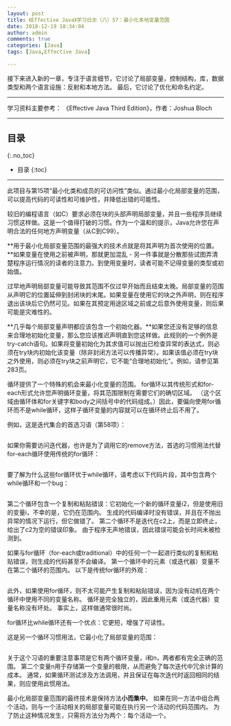```yaml
---
layout: post
title: 《Effective Java》学习日志（八）57：最小化本地变量范围
date: 2018-12-19 18:34:04
author: admin
comments: true
categories: [Java]
tags: [Java,Effective Java]

---
```


接下来进入新的一章，专注于语言细节，它讨论了局部变量，控制结构，库，数据类型和两个语言设施：反射和本地方法。 最后，它讨论了优化和命名约定。

<!-- more -->

------

学习资料主要参考： 《Effective Java Third Edition》，作者：Joshua Bloch

------

## 目录

{:.no_toc}

* 目录
{:toc}
------

此项目与第15项“最小化类和成员的可访问性”类似。通过最小化局部变量的范围，可以提高代码的可读性和可维护性，并降低出错的可能性。

较旧的编程语言（如C）要求必须在块的头部声明局部变量，并且一些程序员继续习惯这样做。这是一个值得打破的习惯。作为一个温和的提示，Java允许您在声明合法的任何地方声明变量（从C到C99）。

**用于最小化局部变量范围的最强大的技术点就是将其声明为首次使用的位置。**如果变量在使用之前被声明，那就更加混乱 - 另一件事就是分散那些试图弄清楚程序运行情况的读者的注意力。到使用变量时，读者可能不记得变量的类型或初始值。

过早地声明局部变量可能导致其范围不仅过早开始而且结束太晚。局部变量的范围从声明它的位置延伸到封闭块的末尾。如果变量在使用它的块之外声明，则在程序退出该块后它仍然可见。如果在其预定用途区域之前或之后意外使用变量，则后果可能是灾难性的。

**几乎每个局部变量声明都应该包含一个初始化器。**如果您还没有足够的信息来合理地初始化变量，那么您应该推迟声明直到您这样做。此规则的一个例外是try-catch语句。如果将变量初始化为其求值可以抛出已检查异常的表达式，则必须在try块内初始化该变量（除非封闭方法可以传播异常）。如果该值必须在try块之外使用，则必须在try块之前声明它，它不能“合理地初始化”。例如，请参见第283页。

循环提供了一个特殊的机会来最小化变量的范围。 for循环以其传统形式和for-each形式允许您声明循环变量，将其范围限制在需要它们的确切区域。 （这个区域由循环体和for关键字和body之间括号中的代码组成。）因此，要偏向使用for循环而不是while循环，这样子循环变量的内容就可以在循环终止后不用了。

例如，这是迭代集合的首选习语（第58项）：

```java

```

如果你需要访问迭代器，也许是为了调用它的remove方法，首选的习惯用法代替for-each循环使用传统的for循环：

```java

```

要了解为什么这些for循环优于while循环，请考虑以下代码片段，其中包含两个while循环和一个bug：

```java

```

第二个循环包含一个复制和粘贴错误：它初始化一个新的循环变量i2，但是使用旧的变量i，不幸的是，它仍在范围内。 生成的代码编译时没有错误，并且在不抛出异常的情况下运行，但它做错了。 第二个循环不是迭代在c2上，而是立即终止，给出了c2为空的错误印象。 由于程序无声地错误，因此错误可能会长时间未被检测到。

如果与for循环（for-each或traditional）中的任何一个一起进行类似的复制和粘贴错误，则生成的代码甚至不会编译。 第一个循环中的元素（或迭代器）变量不在第二个循环的范围内。 以下是传统for循环的外观：

```java

```

此外，如果使用for循环，则不太可能产生复制和粘贴错误，因为没有动机在两个循环中使用不同的变量名称。 循环是完全独立的，因此重用元素（或迭代器）变量名称没有坏处。 事实上，这样做通常很时尚。 

for循环比while循环还有一个优点：它更短，增强了可读性。 

这是另一个循环习惯用法，它最小化了局部变量的范围：

```java

```

关于这个习语的重要注意事项是它有两个循环变量，i和n，两者都有完全正确的范围。 第二个变量n用于存储第一个变量的极限，从而避免了每次迭代中冗余计算的成本。 通常，如果循环测试涉及方法调用，并且保证在每次迭代时返回相同的结果，则应使用此惯用法。

最小化局部变量范围的最终技术是保持方法**小而集中**。 如果在同一方法中组合两个活动，则与一个活动相关的局部变量可能在执行另一个活动的代码范围内。 为了防止这种情况发生，只需将方法分为两个：每个活动一个。